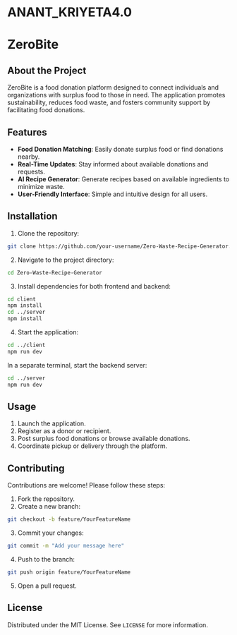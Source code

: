 # ANANT_KRIYETA4.0

# ZeroBite
## About the Project

ZeroBite is a food donation platform designed to connect individuals and organizations with surplus food to those in need. The application promotes sustainability, reduces food waste, and fosters community support by facilitating food donations.

## Features

- **Food Donation Matching**: Easily donate surplus food or find donations nearby.
- **Real-Time Updates**: Stay informed about available donations and requests.
- **AI Recipe Generator**: Generate recipes based on available ingredients to minimize waste.
- **User-Friendly Interface**: Simple and intuitive design for all users.

## Installation

1. Clone the repository:
  ```bash
  git clone https://github.com/your-username/Zero-Waste-Recipe-Generator.git
  ```
2. Navigate to the project directory:
  ```bash
  cd Zero-Waste-Recipe-Generator
  ```
3. Install dependencies for both frontend and backend:
  ```bash
  cd client
  npm install
  cd ../server
  npm install
  ```
4. Start the application:
  ```bash
  cd ../client
  npm run dev
  ```
  In a separate terminal, start the backend server:
  ```bash
  cd ../server
  npm run dev
  ```

## Usage

1. Launch the application.
2. Register as a donor or recipient.
3. Post surplus food donations or browse available donations.
4. Coordinate pickup or delivery through the platform.

## Contributing

Contributions are welcome! Please follow these steps:

1. Fork the repository.
2. Create a new branch:
  ```bash
  git checkout -b feature/YourFeatureName
  ```
3. Commit your changes:
  ```bash
  git commit -m "Add your message here"
  ```
4. Push to the branch:
  ```bash
  git push origin feature/YourFeatureName
  ```
5. Open a pull request.

## License

Distributed under the MIT License. See `LICENSE` for more information.


<!-- test -->

